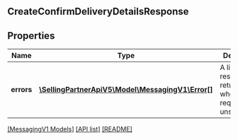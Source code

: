 ## CreateConfirmDeliveryDetailsResponse

## Properties

Name | Type | Description | Notes
------------ | ------------- | ------------- | -------------
**errors** | [**\SellingPartnerApiV5\Model\MessagingV1\Error[]**](Error.md) | A list of error responses returned when a request is unsuccessful. | [optional]

[[MessagingV1 Models]](../) [[API list]](../../Api) [[README]](../../../README.md)
